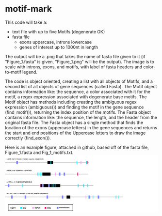 # motif-mark

This code will take a: 
* text file with up to five Motifs (degenerate OK)
* fasta file 
    * exons uppercase, introns lowercase
    * genes of interest up to 1000nt in length 

 
The output will be a .png that takes the name of fasta file given to it (if "Figure_1.fasta" is given, "Figure_1.png" will be the output). 
The image is to scale with introns, exons, and motifs, with label of fasta headers and color-to-motif legend. 

The code is object oriented, creating a list with all objects of Motifs, and a second list of all objects of gene sequences (called Fasta). 
The Motif object contains information like: the sequence, a color associated with it for the motif, a regex expression associated with degenerate base motifs. 
The Motif object has methods including creating the ambiguous regex expression (ambiguous()) and finding the motif in the gene sequence (find_motif()), returning the index position of the motifs. 
The Fasta object contains information like: the sequence, the length, and the header from the original fasta file. 
The Fasta object has a single method that finds the location of the exons (uppercase letters) in the gene sequences and returns the start and end positions of the Uppercase letters to draw the image correctly (find_exon()).



Here is an example figure, attached in github, based off of the fasta file, Figure_1.fasta and Fig_1_motifs.txt. 
![Figure_1.png](https://github.com/lisadriani/motif-mark/blob/main/Figure_1.png)

